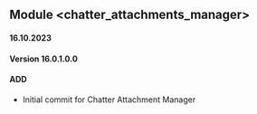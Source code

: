 ## Module <chatter_attachments_manager>

#### 16.10.2023
#### Version 16.0.1.0.0
#### ADD
- Initial commit for Chatter Attachment Manager
